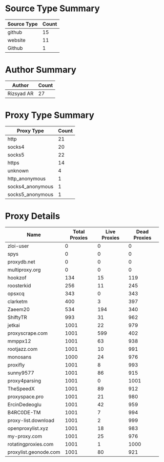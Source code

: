 # Source Type Summary

| Source Type | Count |
|-------------|-------|
| github | 15 |
| website | 11 |
| Github | 1 |


# Author Summary

| Author | Count |
|--------|-------|
| Rizsyad AR | 27 |


# Proxy Type Summary

| Proxy Type | Count |
|------------|-------|
| http | 21 |
| socks4 | 20 |
| socks5 | 22 |
| https | 14 |
| unknown | 4 |
| http_anonymous | 1 |
| socks4_anonymous | 1 |
| socks5_anonymous | 1 |


# Proxy Details

| Name | Total Proxies | Live Proxies | Dead Proxies |
|------|---------------|--------------|---------------|
| zloi-user | 0 | 0 | 0 |
| spys | 0 | 0 | 0 |
| proxydb.net | 0 | 0 | 0 |
| multiproxy.org | 0 | 0 | 0 |
| hookzof | 134 | 15 | 119 |
| roosterkid | 256 | 11 | 245 |
| opsxcq | 343 | 0 | 343 |
| clarketm | 400 | 3 | 397 |
| Zaeem20 | 534 | 194 | 340 |
| ShiftyTR | 993 | 31 | 962 |
| jetkai | 1001 | 22 | 979 |
| proxyscrape.com | 1001 | 599 | 402 |
| mmppx12 | 1001 | 63 | 938 |
| rootjazz.com | 1001 | 10 | 991 |
| monosans | 1000 | 24 | 976 |
| proxifly | 1001 | 8 | 993 |
| sunny9577 | 1001 | 86 | 915 |
| proxy4parsing | 1001 | 0 | 1001 |
| TheSpeedX | 1001 | 89 | 912 |
| proxyspace.pro | 1001 | 21 | 980 |
| ErcinDedeoglu | 1001 | 42 | 959 |
| B4RC0DE-TM | 1001 | 7 | 994 |
| proxy-list.download | 1001 | 2 | 999 |
| openproxylist.xyz | 1001 | 18 | 983 |
| my-proxy.com | 1001 | 25 | 976 |
| rotatingproxies.com | 1001 | 1 | 1000 |
| proxylist.geonode.com | 1001 | 80 | 921 |
